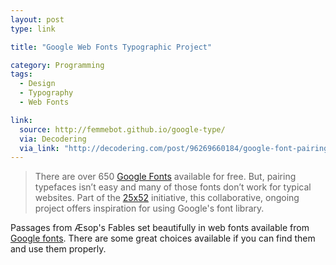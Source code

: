 ```yaml
---
layout: post
type: link

title: "Google Web Fonts Typographic Project"

category: Programming
tags:
  - Design
  - Typography
  - Web Fonts

link:
  source: http://femmebot.github.io/google-type/
  via: Decodering
  via_link: "http://decodering.com/post/96269660184/google-font-pairings"
---
```


> There are over 650 [Google Fonts](https://www.google.com/fonts) available for free. But, pairing
> typefaces isn’t easy and many of those fonts don’t work for typical websites. Part of the
> [25x52](http://25x52.com/) initiative, this collaborative, ongoing project offers inspiration for
> using Google's font library.

Passages from Æsop's Fables set beautifully in web fonts available from [Google
fonts](http://www.google.com/fonts). There are some great choices available if you can find
them and use them properly.

